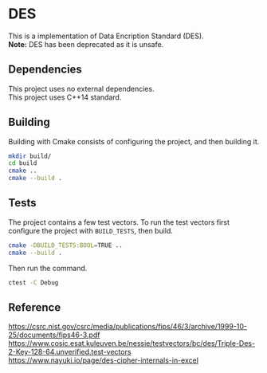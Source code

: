 # DES
This is a implementation of Data Encription Standard (DES).  
**Note:** DES has been deprecated as it is unsafe.

## Dependencies
This project uses no external dependencies.  
This project uses C++14 standard.

## Building
Building with Cmake consists of configuring the project, and then building it.
```bash
mkdir build/
cd build
cmake ..
cmake --build .
```

## Tests
The project contains a few test vectors. To run the test vectors first configure the project with `BUILD_TESTS`, then build.
```bash
cmake -DBUILD_TESTS:BOOL=TRUE ..
cmake --build .
```
Then run the command.
```bash
ctest -C Debug
```

## Reference
https://csrc.nist.gov/csrc/media/publications/fips/46/3/archive/1999-10-25/documents/fips46-3.pdf  
https://www.cosic.esat.kuleuven.be/nessie/testvectors/bc/des/Triple-Des-2-Key-128-64.unverified.test-vectors  
https://www.nayuki.io/page/des-cipher-internals-in-excel